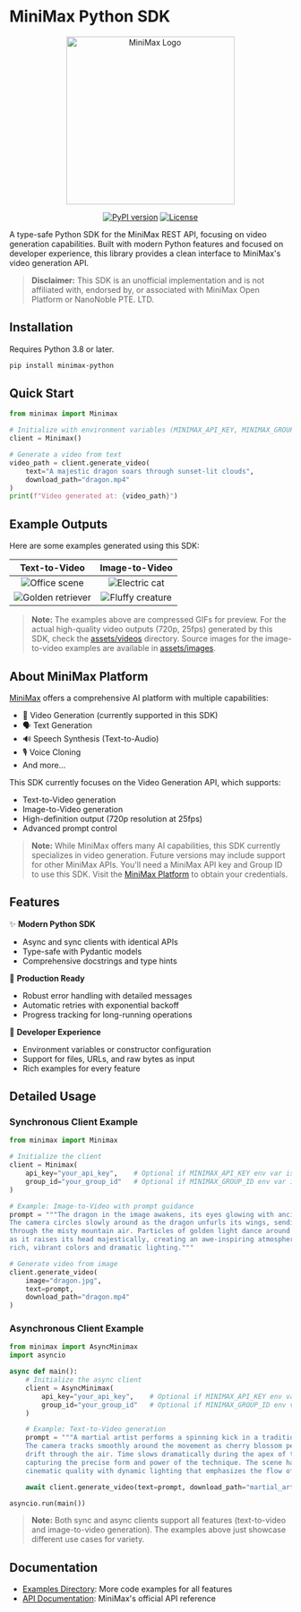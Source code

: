 # MiniMax Python SDK

<div align="center">
    <img src="assets/images/minimax_logo.png" alt="MiniMax Logo" width="300"/>
    
[![PyPI version](https://img.shields.io/pypi/v/minimax-python?style=flat&colorA=black&colorB=black)](https://pypi.org/project/minimax-python)
[![License](https://img.shields.io/badge/License-MIT-black?style=flat&colorA=black&colorB=black)](https://opensource.org/licenses/MIT)
</div>

A type-safe Python SDK for the MiniMax REST API, focusing on video generation capabilities. Built with modern Python features and focused on developer experience, this library provides a clean interface to MiniMax's video generation API.

> **Disclaimer:** This SDK is an unofficial implementation and is not affiliated with, endorsed by, or associated with MiniMax Open Platform or NanoNoble PTE. LTD.

## Installation

Requires Python 3.8 or later.

```bash
pip install minimax-python
```

## Quick Start

```python
from minimax import Minimax

# Initialize with environment variables (MINIMAX_API_KEY, MINIMAX_GROUP_ID)
client = Minimax()

# Generate a video from text
video_path = client.generate_video(
    text="A majestic dragon soars through sunset-lit clouds",
    download_path="dragon.mp4"
)
print(f"Video generated at: {video_path}")
```

## Example Outputs

Here are some examples generated using this SDK:

<div align="center">

| Text-to-Video | Image-to-Video |
|:-------------:|:--------------:|
| ![Office scene](assets/gifs/office.gif) | ![Electric cat](assets/gifs/cat_electric.gif) |
| ![Golden retriever](assets/gifs/golden_retriever.gif) | ![Fluffy creature](assets/gifs/fluffy_creature.gif) |

</div>

> **Note:** The examples above are compressed GIFs for preview. For the actual high-quality video outputs (720p, 25fps) generated by this SDK, check the [assets/videos](assets/videos) directory. Source images for the image-to-video examples are available in [assets/images](assets/images).

## About MiniMax Platform

[MiniMax](https://www.minimaxi.com/en) offers a comprehensive AI platform with multiple capabilities:
- 🎥 Video Generation (currently supported in this SDK)
- 🗣️ Text Generation
- 🔊 Speech Synthesis (Text-to-Audio)
- 🎙️ Voice Cloning
- And more...

This SDK currently focuses on the Video Generation API, which supports:
- Text-to-Video generation
- Image-to-Video generation
- High-definition output (720p resolution at 25fps)
- Advanced prompt control

> **Note:** While MiniMax offers many AI capabilities, this SDK currently specializes in video generation. Future versions may include support for other MiniMax APIs. You'll need a MiniMax API key and Group ID to use this SDK. Visit the [MiniMax Platform](https://www.minimaxi.com/en) to obtain your credentials.

## Features

✨ **Modern Python SDK**
- Async and sync clients with identical APIs
- Type-safe with Pydantic models
- Comprehensive docstrings and type hints

🚀 **Production Ready**
- Robust error handling with detailed messages
- Automatic retries with exponential backoff
- Progress tracking for long-running operations

🔧 **Developer Experience**
- Environment variables or constructor configuration
- Support for files, URLs, and raw bytes as input
- Rich examples for every feature

## Detailed Usage

### Synchronous Client Example
```python
from minimax import Minimax

# Initialize the client
client = Minimax(
    api_key="your_api_key",    # Optional if MINIMAX_API_KEY env var is set
    group_id="your_group_id"   # Optional if MINIMAX_GROUP_ID env var is set
)

# Example: Image-to-Video with prompt guidance
prompt = """The dragon in the image awakens, its eyes glowing with ancient power.
The camera circles slowly around as the dragon unfurls its wings, sending ripples
through the misty mountain air. Particles of golden light dance around its scales
as it raises its head majestically, creating an awe-inspiring atmosphere with
rich, vibrant colors and dramatic lighting."""

# Generate video from image
client.generate_video(
    image="dragon.jpg",
    text=prompt,
    download_path="dragon.mp4"
)
```

### Asynchronous Client Example
```python
from minimax import AsyncMinimax
import asyncio

async def main():
    # Initialize the async client
    client = AsyncMinimax(
        api_key="your_api_key",    # Optional if MINIMAX_API_KEY env var is set
        group_id="your_group_id"   # Optional if MINIMAX_GROUP_ID env var is set
    )

    # Example: Text-to-Video generation
    prompt = """A martial artist performs a spinning kick in a traditional dojo.
    The camera tracks smoothly around the movement as cherry blossom petals
    drift through the air. Time slows dramatically during the apex of the spin,
    capturing the precise form and power of the technique. The scene has a
    cinematic quality with dynamic lighting that emphasizes the flow of movement."""

    await client.generate_video(text=prompt, download_path="martial_arts.mp4")

asyncio.run(main())
```

> **Note:** Both sync and async clients support all features (text-to-video and image-to-video generation). The examples above just showcase different use cases for variety.

## Documentation

- [Examples Directory](examples/): More code examples for all features
- [API Documentation](https://platform.minimax.chat/docs/api-reference/video-generation): MiniMax's official API reference
